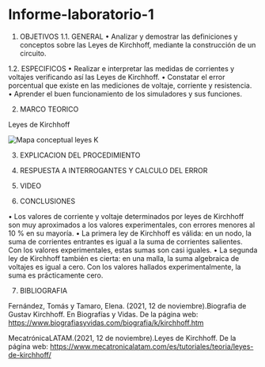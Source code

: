 # Informe-laboratorio-1

1.	OBJETIVOS
1.1.	GENERAL
•	Analizar y demostrar las definiciones y conceptos sobre las Leyes de Kirchhoff, mediante la construcción de un circuito. 

1.2.	ESPECIFICOS
•	Realizar e interpretar las medidas de corrientes y voltajes verificando así las Leyes de Kirchhoff.
•	Constatar el error porcentual que existe en las mediciones de voltaje, corriente y resistencia. 
•	Aprender el buen funcionamiento de los simuladores y sus funciones.

2.	MARCO TEORICO

Leyes de Kirchhoff

![Mapa conceptual leyes K](https://user-images.githubusercontent.com/93209004/141495219-e51ec1f8-f4d6-42a8-a9f7-d6382a0969f9.png)

3. EXPLICACION DEL PROCEDIMIENTO









4.	RESPUESTA A INTERROGANTES Y CALCULO DEL ERROR









5.	VIDEO


6.	CONCLUSIONES

•	Los valores de corriente y voltaje determinados por leyes de Kirchhoff son muy aproximados a los valores experimentales, con errores menores al 10 % en su mayoría. 
•	La primera ley de Kirchhoff es válida: en un nodo, la suma de corrientes entrantes es igual a la suma de corrientes salientes. Con los valores experimentales, estas sumas son casi iguales. 
•	La segunda ley de Kirchhoff también es cierta: en una malla, la suma algebraica de voltajes es igual a cero. Con los valores hallados experimentalmente, la suma es prácticamente cero.

7.	BIBLIOGRAFIA

Fernández, Tomás y Tamaro, Elena. (2021, 12 de noviembre).Biografia de Gustav Kirchhoff. En Biografías y Vidas. De la página web: https://www.biografiasyvidas.com/biografia/k/kirchhoff.htm

MecatrónicaLATAM.(2021, 12 de noviembre).Leyes de Kirchhoff. De la página web: https://www.mecatronicalatam.com/es/tutoriales/teoria/leyes-de-kirchhoff/



